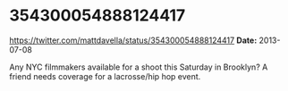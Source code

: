 # 354300054888124417
https://twitter.com/mattdavella/status/354300054888124417
**Date:** 2013-07-08

Any NYC filmmakers available for a shoot this Saturday in Brooklyn? A friend needs coverage for a lacrosse/hip hop event.
